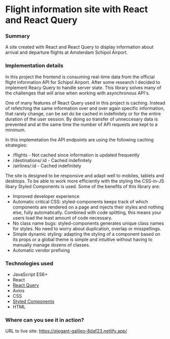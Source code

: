 # Flight information site with React and React Query

### Summary

A site created with React and React Query to display information about arrival and departure flights at Amsterdam Schipol Airport.

### Implementation details

In this project the frontend is consuming real-time data from the official flight information API for Schipol Airport. After some research I decided to implement Reacy Query to handle server state. This library solves many of the challenges that will arise when working with asynchronous API's.

One of many features of React Query used in this project is caching. Instead of refetching the same information over and over again specific information, that rarely change, can be set do be cached in indefinitely or for the entire duration of the user session. By doing so transfer of unneccesary data is prevented and at the same time the number of API requests are kept to a minimum.

In this implemetation the API endpoints are using the following caching strategies:

- /flights - Not cached since information is updated frequently
- /destinations/:id - Cached indefinitely
- /airlines/:id - Cached indefinitely

The site is designed to be responsive and adapt well to mobiles, tablets and desktops. To be able to work more efficiently with the styling the CSS-in-JS libary Styled Components is used. Some of the benefits of this library are:

- Improved developer experience
- Automatic critical CSS: styled-components keeps track of which components are rendered on a page and injects their styles and nothing else, fully automatically. Combined with code splitting, this means your users load the least amount of code necessary.
- No class name bugs: styled-components generates unique class names for styles. No need to worry about duplication, overlap or misspellings.
- Simple dynamic styling: adapting the styling of a component based on its props or a global theme is simple and intuitive without having to manually manage dozens of classes.
- Automatic vendor prefixing

### Technologies used

- JavaScript ES6+
- React
- [React Query](https://github.com/tannerlinsley/react-query)
- Axios
- CSS
- [Styled Components](https://github.com/styled-components)
- HTML

### Where can you see it in action?

URL to live site: https://elegant-galileo-8daf23.netlify.app/
